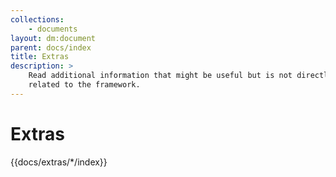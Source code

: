 ```yaml
---
collections: 
    - documents
layout: dm:document
parent: docs/index
title: Extras
description: >
    Read additional information that might be useful but is not directly 
    related to the framework.
---
```


# Extras

{{docs/extras/*/index}}
